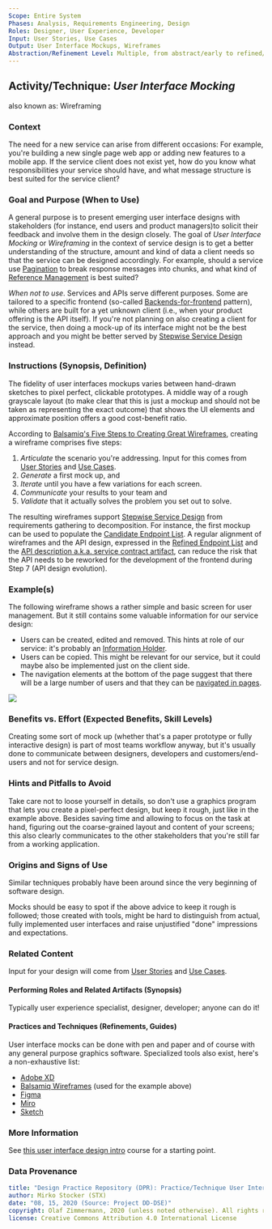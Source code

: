 ```yaml
---
Scope: Entire System
Phases: Analysis, Requirements Engineering, Design
Roles: Designer, User Experience, Developer
Input: User Stories, Use Cases
Output: User Interface Mockups, Wireframes
Abstraction/Refinement Level: Multiple, from abstract/early to refined/concrete
---
```


Activity/Technique: *User Interface Mocking*
------------------------
also known as: Wireframing


### Context
The need for a new service can arise from different occasions: For example, you're building a new single page web app or adding new features to a mobile app. If the service client does not exist yet, how do you know what responsibilities your service should have, and what message structure is best suited for the service client? 

### Goal and Purpose (When to Use)
A general purpose is to present emerging user interface designs with stakeholders (for instance, end users and product managers)to solicit their feedback and involve them in the design closely. The goal of *User Interface Mocking* or *Wireframing* in the context of service design is to get a better understanding of the structure, amount and kind of data a client needs so that the service can be designed accordingly.
For example, should a service use [Pagination](https://www.microservice-api-patterns.org/patterns/structure/compositeRepresentations/Pagination) to break response messages into chunks, and what kind of [Reference Management](https://www.microservice-api-patterns.org/patterns/quality/#reference-management/) is best suited? 

*When not to use*. Services and APIs serve different purposes. Some are tailored to a specific frontend (so-called [Backends-for-frontend](https://samnewman.io/patterns/architectural/bff/) pattern), while others are built for a yet unknown client (i.e., when your product offering is the API itself). If you're not planning on also creating a client for the service, then doing a mock-up of its interface might not be the best approach and you might be better served by [Stepwise Service Design](DPR-StepwiseServiceDesign) instead.

### Instructions (Synopsis, Definition)
The fidelity of user interfaces mockups varies between hand-drawn sketches to pixel perfect, clickable prototypes. A middle way of a rough grayscale layout (to make clear that this is just a mockup and should not be taken as representing the exact outcome) that shows the UI elements and approximate position offers a good cost-benefit ratio.

According to [Balsamiq's Five Steps to Creating Great Wireframes](https://balsamiq.com/learn/articles/five-steps-to-great-wireframes/), creating a wireframe comprises five steps: 

1. *Articulate* the scenario you're addressing. Input for this comes from [User Stories](../artifact-templates/DPR-UserStory) and [Use Cases](../artifact-templates/DPR-UseCase).
1. *Generate* a first mock up, and
1. *Iterate* until you have a few variations for each screen.
1. *Communicate* your results to your team and
1. *Validate* that it actually solves the problem you set out to solve.

The resulting wireframes support [Stepwise Service Design](DPR-StepwiseServiceDesign) from requirements gathering to decomposition. For instance, the first mockup can be used to populate the [Candidate Endpoint List](../artifact-templates/SDPR-CandidateEndpointList.md). A regular alignment of wireframes and the API design, expressed in the [Refined Endpoint List](../artifact-templates/SDPR-RefinedEndpointList.md) and the [API description a.k.a. service contract artifact](../artifact-templates/SDPR-APIDescription.md), can reduce the risk that the API needs to be reworked for the development of the frontend during Step 7 (API design evolution).
 

### Example(s)

The following wireframe shows a rather simple and basic screen for user management. But it still contains some valuable information for our service design:

* Users can be created, edited and removed. This hints at role of our service: it's probably an [Information Holder](https://www.microservice-api-patterns.org/patterns/responsibility/endpointRoles/InformationHolderResource).
* Users can be copied. This might be relevant for our service, but it could maybe also be implemented just on the client side.
* The navigation elements at the bottom of the page suggest that there will be a large number of users and that they can be [navigated in pages](https://www.microservice-api-patterns.org/patterns/structure/compositeRepresentations/Pagination). 

![](./images/Wireframe-Example.png)

### Benefits vs. Effort (Expected Benefits, Skill Levels)
Creating some sort of mock up (whether that's a paper prototype or fully interactive design) is part of most teams workflow anyway, but it's usually done to communicate between designers, developers and customers/end-users and not for service design.


### Hints and Pitfalls to Avoid
Take care not to loose yourself in details, so don't use a graphics program that lets you create a pixel-perfect design, but keep it rough, just like in the example above. Besides saving time and allowing to focus on the task at hand, figuring out the coarse-grained layout and content of your screens; this also clearly communicates to the other stakeholders that you're still far from a working application.


### Origins and Signs of Use
Similar techniques probably have been around since the very beginning of software design. 

Mocks should be easy to spot if the above advice to keep it rough is followed; those created with tools, might be hard to distinguish from actual, fully implemented user interfaces and raise unjustified "done" impressions and expectations. 


### Related Content
Input for your design will come from [User Stories](../artifact-templates/DPR-UserStory.md) and [Use Cases](../artifact-templates/DPR-UseCase.md).


#### Performing Roles and Related Artifacts (Synopsis)
Typically user experience specialist, designer, developer; anyone can do it!

<!--
|**Role**| Input | Output | Comments |
|:-|:-----:|:------:|:--------:|
|  |  |  |  |
-->


#### Practices and Techniques (Refinements, Guides)
User interface mocks can be done with pen and paper and of course with any general purpose graphics software. Specialized tools also exist, here's a non-exhaustive list:

* [Adobe XD](https://www.adobe.com/products/xd.html)
* [Balsamiq Wireframes](https://balsamiq.com/) (used for the example above)
* [Figma](https://www.figma.com/)
* [Miro](https://miro.com)
* [Sketch](https://www.sketch.com/)


### More Information 
See [this user interface design intro](https://balsamiq.com/learn/courses/intro-to-ui-design/) course for a starting point.


### Data Provenance 

```yaml
title: "Design Practice Repository (DPR): Practice/Technique User Interface Mocking"
author: Mirko Stocker (STX)
date: "08, 15, 2020 (Source: Project DD-DSE)"
copyright: Olaf Zimmermann, 2020 (unless noted otherwise). All rights reserved.
license: Creative Commons Attribution 4.0 International License
```


